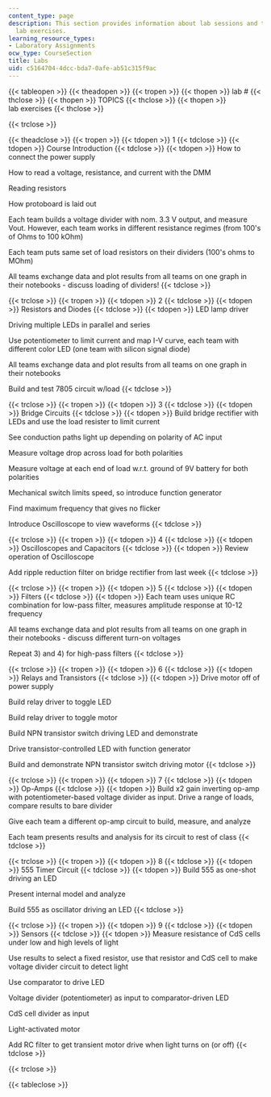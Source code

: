 ```yaml
---
content_type: page
description: This section provides information about lab sessions and the corrosponding
  lab exercises.
learning_resource_types:
- Laboratory Assignments
ocw_type: CourseSection
title: Labs
uid: c5164704-4dcc-bda7-0afe-ab51c315f9ac
---
```


{{< tableopen >}}
{{< theadopen >}}
{{< tropen >}}
{{< thopen >}}
lab #
{{< thclose >}}
{{< thopen >}}
TOPICS
{{< thclose >}}
{{< thopen >}}
lab exercises
{{< thclose >}}

{{< trclose >}}

{{< theadclose >}}
{{< tropen >}}
{{< tdopen >}}
1
{{< tdclose >}}
{{< tdopen >}}
Course Introduction
{{< tdclose >}}
{{< tdopen >}}
How to connect the power supply  
  
How to read a voltage, resistance, and current with the DMM  
  
Reading resistors  
  
How protoboard is laid out  
  
Each team builds a voltage divider with nom. 3.3 V output, and measure Vout. However, each team works in different resistance regimes (from 100's of Ohms to 100 kOhm)  
  
Each team puts same set of load resistors on their dividers (100's ohms to MOhm)  
  
All teams exchange data and plot results from all teams on one graph in their notebooks - discuss loading of dividers!
{{< tdclose >}}

{{< trclose >}}
{{< tropen >}}
{{< tdopen >}}
2
{{< tdclose >}}
{{< tdopen >}}
Resistors and Diodes
{{< tdclose >}}
{{< tdopen >}}
LED lamp driver  
  
Driving multiple LEDs in parallel and series  
  
Use potentiometer to limit current and map I-V curve, each team with different color LED (one team with silicon signal diode)  
  
All teams exchange data and plot results from all teams on one graph in their notebooks  
  
Build and test 7805 circuit w/load
{{< tdclose >}}

{{< trclose >}}
{{< tropen >}}
{{< tdopen >}}
3
{{< tdclose >}}
{{< tdopen >}}
Bridge Circuits
{{< tdclose >}}
{{< tdopen >}}
Build bridge rectifier with LEDs and use the load resister to limit current  
  
See conduction paths light up depending on polarity of AC input  
  
Measure voltage drop across load for both polarities  
  
Measure voltage at each end of load w.r.t. ground of 9V battery for both polarities  
  
Mechanical switch limits speed, so introduce function generator  
  
Find maximum frequency that gives no flicker  
  
Introduce Oscilloscope to view waveforms
{{< tdclose >}}

{{< trclose >}}
{{< tropen >}}
{{< tdopen >}}
4
{{< tdclose >}}
{{< tdopen >}}
Oscilloscopes and Capacitors
{{< tdclose >}}
{{< tdopen >}}
Review operation of Oscilloscope  
  
Add ripple reduction filter on bridge rectifier from last week
{{< tdclose >}}

{{< trclose >}}
{{< tropen >}}
{{< tdopen >}}
5
{{< tdclose >}}
{{< tdopen >}}
Filters
{{< tdclose >}}
{{< tdopen >}}
Each team uses unique RC combination for low-pass filter, measures amplitude response at 10-12 frequency  
  
All teams exchange data and plot results from all teams on one graph in their notebooks - discuss different turn-on voltages  
  
Repeat 3) and 4) for high-pass filters
{{< tdclose >}}

{{< trclose >}}
{{< tropen >}}
{{< tdopen >}}
6
{{< tdclose >}}
{{< tdopen >}}
Relays and Transistors
{{< tdclose >}}
{{< tdopen >}}
Drive motor off of power supply  
  
Build relay driver to toggle LED  
  
Build relay driver to toggle motor  
  
Build NPN transistor switch driving LED and demonstrate  
  
Drive transistor-controlled LED with function generator  
  
Build and demonstrate NPN transistor switch driving motor
{{< tdclose >}}

{{< trclose >}}
{{< tropen >}}
{{< tdopen >}}
7
{{< tdclose >}}
{{< tdopen >}}
Op-Amps
{{< tdclose >}}
{{< tdopen >}}
Build x2 gain inverting op-amp with potentiometer-based voltage divider as input. Drive a range of loads, compare results to bare divider  
  
Give each team a different op-amp circuit to build, measure, and analyze  
  
Each team presents results and analysis for its circuit to rest of class
{{< tdclose >}}

{{< trclose >}}
{{< tropen >}}
{{< tdopen >}}
8
{{< tdclose >}}
{{< tdopen >}}
555 Timer Circuit
{{< tdclose >}}
{{< tdopen >}}
Build 555 as one-shot driving an LED  
  
Present internal model and analyze  
  
Build 555 as oscillator driving an LED
{{< tdclose >}}

{{< trclose >}}
{{< tropen >}}
{{< tdopen >}}
9
{{< tdclose >}}
{{< tdopen >}}
Sensors
{{< tdclose >}}
{{< tdopen >}}
Measure resistance of CdS cells under low and high levels of light  
  
Use results to select a fixed resistor, use that resistor and CdS cell to make voltage divider circuit to detect light  
  
Use comparator to drive LED  
  
Voltage divider (potentiometer) as input to comparator-driven LED  
  
CdS cell divider as input  
  
Light-activated motor  
  
Add RC filter to get transient motor drive when light turns on (or off)
{{< tdclose >}}

{{< trclose >}}

{{< tableclose >}}